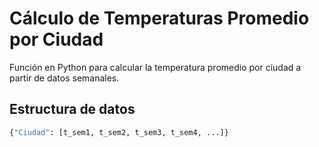 # Cálculo de Temperaturas Promedio por Ciudad

Función en Python para calcular la temperatura promedio por ciudad a partir de datos semanales.

## Estructura de datos
```python
{"Ciudad": [t_sem1, t_sem2, t_sem3, t_sem4, ...]}
